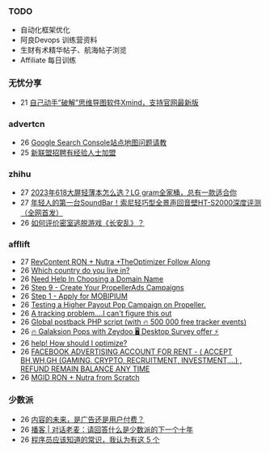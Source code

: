 ### TODO
-  自动化框架优化
-  阿良Devops 训练营资料
-  生财有术精华帖子、航海帖子浏览
-  Affiliate 每日训练

### 无忧分享
<!-- ruyo:START -->
-  21 [自己动手”破解”思维导图软件Xmind，支持官网最新版](https://51.ruyo.net/18460.html)<!-- ruyo:END -->

### advertcn
<!-- advertcn:START -->
-  26 [Google Search Console站点地图问题请教](https://www.advertcn.com/forum.php?mod=viewthread&tid=111819)
-  25 [新联盟招聘有经验人士加盟](https://www.advertcn.com/forum.php?mod=viewthread&tid=111817)<!-- advertcn:END -->

### zhihu
<!-- zhihu:START -->
-  27 [2023年618大屏轻薄本怎么选？LG gram全家桶，总有一款适合你](http://zhuanlan.zhihu.com/p/632641888?utm_campaign=rss&utm_medium=rss&utm_source=rss&utm_content=title)
-  27 [年轻人的第一台SoundBar！索尼轻巧型全景声回音壁HT-S2000深度评测（全网首发）](http://zhuanlan.zhihu.com/p/630990296?utm_campaign=rss&utm_medium=rss&utm_source=rss&utm_content=title)
-  26 [如何评价密室逃脱游戏《长安乱》？](http://www.zhihu.com/question/563950552/answer/3045961312?utm_campaign=rss&utm_medium=rss&utm_source=rss&utm_content=title)<!-- zhihu:END -->

### afflift
<!-- afflift:START -->
-  27 [RevContent RON + Nutra +TheOptimizer Follow Along](https://afflift.com/f/threads/revcontent-ron-nutra-theoptimizer-follow-along.7210/)
-  26 [Which country do you live in?](https://afflift.com/f/threads/which-country-do-you-live-in.65/)
-  26 [Need Help In Choosing a Domain Name](https://afflift.com/f/threads/need-help-in-choosing-a-domain-name.11514/)
-  26 [Step 9 - Create Your PropellerAds Campaigns](https://afflift.com/f/threads/step-9-create-your-propellerads-campaigns.7480/)
-  26 [Step 1 - Apply for MOBIPIUM](https://afflift.com/f/threads/step-1-apply-for-mobipium.2938/)
-  26 [Testing a Higher Payout Pop Campaign on Propeller.](https://afflift.com/f/threads/testing-a-higher-payout-pop-campaign-on-propeller.11509/)
-  26 [A tracking problem....I can&#39;t figure this out](https://afflift.com/f/threads/a-tracking-problem-i-cant-figure-this-out.11513/)
-  26 [Global postback PHP script &lpar;with 🔥 500 000 free tracker events&rpar;](https://afflift.com/f/threads/global-postback-php-script-with-%F0%9F%94%A5-500-000-free-tracker-events.11512/)
-  26 [🔥 Galaksion Pops with Zeydoo 🖥️ Desktop Survey offer ⚡](https://afflift.com/f/threads/%F0%9F%94%A5-galaksion-pops-with-zeydoo-%F0%9F%96%A5%EF%B8%8F-desktop-survey-offer-%E2%9A%A1.11285/)
-  26 [help! How should I optimize?](https://afflift.com/f/threads/help-how-should-i-optimize.11484/)
-  26 [FACEBOOK ADVERTISING ACCOUNT FOR RENT - &lpar; ACCEPT BH,WH,GH &lpar;GAMING, CRYPTO, RECRUITMENT, INVESTMENT,...&rpar; , REFUND REMAIN BALANCE ANY TIME](https://afflift.com/f/threads/facebook-advertising-account-for-rent-accept-bh-wh-gh-gaming-crypto-recruitment-investment-refund-remain-balance-any-time.11161/)
-  26 [MGID RON + Nutra from Scratch](https://afflift.com/f/threads/mgid-ron-nutra-from-scratch.10949/)<!-- afflift:END -->

### 少数派
<!-- sspai:START -->
-  26 [内容的未来，是广告还是用户付费？](https://sspai.com/post/82309)
-  26 [播客 | 对话老麦：请回答什么是少数派的下一个十年](https://sspai.com/post/82453)
-  26 [程序员应该知道的常识，我认为有这 5 个](https://sspai.com/post/82286)<!-- sspai:END -->

